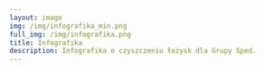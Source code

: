```yaml
---
layout: image 
img: /img/infografika_min.png
full_img: /img/infografika.png
title: Infografika
description: Infografika o czyszczeniu łożysk dla Grupy Sped.
---
```

